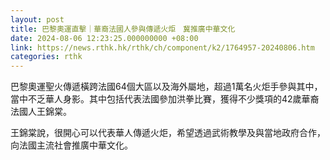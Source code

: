 ```yaml
---
layout: post
title: 巴黎奧運直擊｜華裔法國人參與傳遞火炬　冀推廣中華文化
date: 2024-08-06 12:23:25.000000000 +08:00
link: https://news.rthk.hk/rthk/ch/component/k2/1764957-20240806.htm
categories: rthk
---
```


巴黎奧運聖火傳遞橫跨法國64個大區以及海外屬地，超過1萬名火炬手參與其中，當中不乏華人身影。其中包括代表法國參加洪拳比賽，獲得不少獎項的42歲華裔法國人王錦棠。

王錦棠說，很開心可以代表華人傳遞火炬，希望透過武術教學及與當地政府合作，向法國主流社會推廣中華文化。
